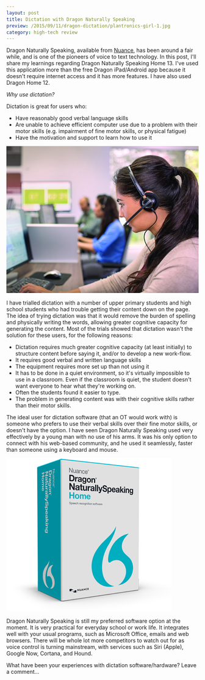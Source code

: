 ```yaml
---
layout: post
title: Dictation with Dragon Naturally Speaking
preview: /2015/09/11/dragon-dictation/plantronics-girl-1.jpg
category: high-tech review
---
```


Dragon Naturally Speaking, available from [<u>Nuance</u>](http://shop.nuance.com/store/nuanceus/Custom/pbpage.resp-dragon-home-bf-2013-digital),
has been around a fair while, and is one of the pioneers of voice to text technology. 
In this post, I'll share my learnings regarding Dragon Naturally Speaking Home 13.
I've used this application more than the free Dragon iPad/Android app because it doesn't 
require internet access and it has more features. I have also used Dragon Home 12.

*Why use dictation?*

Dictation is great for users who:

* Have reasonably good verbal language skills
* Are unable to achieve efficient computer use due to a problem with their motor
skills (e.g. impairment of fine motor skills, or physical fatigue)
* Have the motivation and support to learn how to use it

![Using dictation with Headset](2015/09/11/dragon-dictation/plantronics-girl-1.jpg)

I have trialled dictation with a number of upper primary students and high school
students who had trouble getting their content down on the page. The idea of trying
dictation was that it would remove the burden of spelling and physically writing the words,
allowing greater cognitive capacity for generating the content. Most of the trials 
showed that dictation wasn't the solution for these users, for the following reasons:

* Dictation requires much greater cognitive capacity (at least initially) to structure
content before saying it, and/or to develop a new work-flow.
* It requires good verbal and written language skills
* The equipment requires more set up than not using it
* It has to be done in a quiet environment, so it's virtually impossible to use 
in a classroom. Even if the classroom is quiet, the student doesn't want everyone
to hear what they're working on.
* Often the students found it easier to type.
* The problem in generating content was with their cognitive skills rather than
their motor skills.

The ideal user for dictation software (that an OT would work with) is someone who
prefers to use their verbal skills over their fine motor skills, or doesn't have
the option. I have seen Dragon Naturally Speaking used very effectively by a young
man with no use of his arms. It was his only option to connect with his web-based 
community, and he used it seamlessly, faster than someone using a keyboard and mouse.

![Dragon Naturally Speaking](2015/09/11/dragon-dictation/dns-home-lg-banner.png)

Dragon Naturally Speaking is still my preferred software option at the moment.
It is very practical for everyday school or work life. It integrates well with 
your usual programs, such as Microsoft Office, emails and web browsers. There 
will be whole lot more competitors to watch out for as voice control is turning
mainstream, with services such as Siri (Apple), Google Now, Cortana, and Hound.

What have been your experiences with dictation software/hardware? Leave a comment...

<br>
